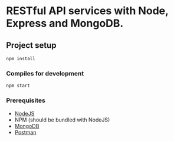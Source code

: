 # RESTful API services with Node, Express and MongoDB.

<p align="center>
<img src="https://miro.medium.com/max/1040/1*ld9k6ygaJCBF6o6fyuQQIA.jpeg" />
</p>

## Project setup
```
npm install
```

### Compiles for development
```
npm start
```

### Prerequisites
* [NodeJS](https://nodejs.org/en/download/) 
* NPM (should be bundled with NodeJS)
* [MongoDB](https://www.mongodb.com/)
* [Postman](https://www.postman.com/)